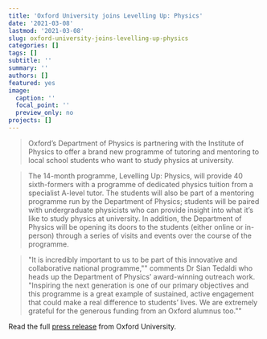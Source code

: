 ```yaml
---
title: 'Oxford University joins Levelling Up: Physics'
date: '2021-03-08'
lastmod: '2021-03-08'
slug: oxford-university-joins-levelling-up-physics
categories: []
tags: []
subtitle: ''
summary: ''
authors: []
featured: yes
image:
  caption: ''
  focal_point: ''
  preview_only: no
projects: []
---
```


> Oxford’s Department of Physics is partnering with the Institute of Physics to offer a brand new programme of tutoring and mentoring to local school students who want to study physics at university.

<!--more-->

>The 14-month programme, Levelling Up: Physics, will provide 40 sixth-formers with a programme of dedicated physics tuition from a specialist A-level tutor. The students will also be part of a mentoring programme run by the Department of Physics; students will be paired with undergraduate physicists who can provide insight into what it’s like to study physics at university. In addition, the Department of Physics will be opening its doors to the students (either online or in-person) through a series of visits and events over the course of the programme.

> "It is incredibly important to us to be part of this innovative and collaborative national programme,"" comments Dr Sian Tedaldi who heads up the Department of Physics’ award-winning outreach work. "Inspiring the next generation is one of our primary objectives and this programme is a great example of sustained, active engagement that could make a real difference to students’ lives. We are extremely grateful for the generous funding from an Oxford alumnus too.""


Read the full [press release](https://www.physics.ox.ac.uk/news/tutoring-and-mentoring-local-y12-students) from Oxford University.
